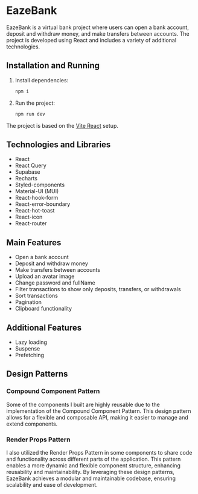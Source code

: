 # EazeBank

EazeBank is a virtual bank project where users can open a bank account, deposit and withdraw money, and make transfers between accounts. The project is developed using React and includes a variety of additional technologies.

## Installation and Running

1. Install dependencies:
    ```bash
    npm i
    ```
2. Run the project:
    ```bash
    npm run dev
    ```
The project is based on the [Vite React](https://vitejs.dev/) setup.

## Technologies and Libraries

- React
- React Query
- Supabase
- Recharts
- Styled-components
- Material-UI (MUI)
- React-hook-form
- React-error-boundary
- React-hot-toast
- React-icon
- React-router

## Main Features

- Open a bank account
- Deposit and withdraw money
- Make transfers between accounts
- Upload an avatar image
- Change password and fullName
- Filter transactions to show only deposits, transfers, or withdrawals
- Sort transactions
- Pagination
- Clipboard functionality

## Additional Features

- Lazy loading
- Suspense
- Prefetching

## Design Patterns

### Compound Component Pattern

Some of the components I built are highly reusable due to the implementation of the Compound Component Pattern. This design pattern allows for a flexible and composable API, making it easier to manage and extend components.

### Render Props Pattern

I also utilized the Render Props Pattern in some components to share code and functionality across different parts of the application. This pattern enables a more dynamic and flexible component structure, enhancing reusability and maintainability.
By leveraging these design patterns, EazeBank achieves a modular and maintainable codebase, ensuring scalability and ease of development.
